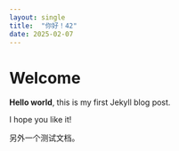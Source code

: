 ```yaml
---
layout: single
title:  "你好！42"
date: 2025-02-07
---
```


# Welcome

**Hello world**, this is my first Jekyll blog post.

I hope you like it!

另外一个测试文档。
